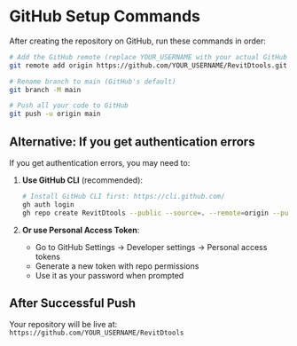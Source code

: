# GitHub Setup Commands

After creating the repository on GitHub, run these commands in order:

```bash
# Add the GitHub remote (replace YOUR_USERNAME with your actual GitHub username)
git remote add origin https://github.com/YOUR_USERNAME/RevitDtools.git

# Rename branch to main (GitHub's default)
git branch -M main

# Push all your code to GitHub
git push -u origin main
```

## Alternative: If you get authentication errors

If you get authentication errors, you may need to:

1. **Use GitHub CLI** (recommended):
   ```bash
   # Install GitHub CLI first: https://cli.github.com/
   gh auth login
   gh repo create RevitDtools --public --source=. --remote=origin --push
   ```

2. **Or use Personal Access Token**:
   - Go to GitHub Settings → Developer settings → Personal access tokens
   - Generate a new token with repo permissions
   - Use it as your password when prompted

## After Successful Push

Your repository will be live at: `https://github.com/YOUR_USERNAME/RevitDtools`